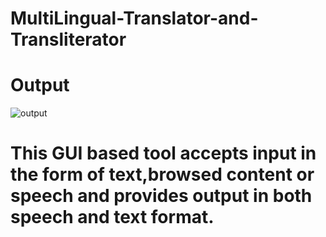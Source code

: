 # MultiLingual-Translator-and-Transliterator
# Output
![output](https://github.com/vyshnavi1402/MultiLingual-Translator-and-Transliterator/assets/108367765/91486722-0268-4dd6-9523-0a8868df5269)
# This GUI based tool accepts input in the form of text,browsed content or speech and provides output in both speech and text format.
